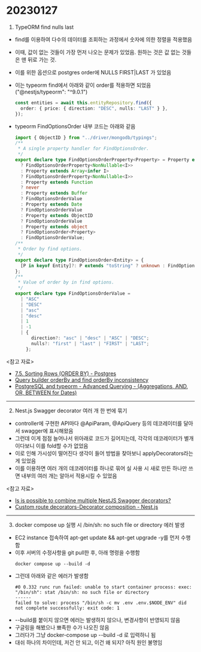 # 20230127

1. TypeORM find nulls last

- find를 이용하여 다수의 데이터를 조회하는 과정에서 숫자에 의한 정렬을 적용했음
- 이때, 값이 없는 것들이 가장 먼저 나오는 문제가 있었음. 원하는 것은 값 없는 것들은 맨 뒤로 가는 것.
- 이를 위한 옵션으로 postgres order에 NULLS FIRST|LAST 가 있었음
- 이는 typeorm find에서 아래와 같이 order를 적용하면 되었음("@nestjs/typeorm": "^9.0.1")

  ```ts
  const entities = await this.entityRepository.find({
    order: { price: { direction: "DESC", nulls: "LAST" } },
  });
  ```

- typeorm FindOptionsOrder 내부 코드는 아래와 같음
  ```ts
  import { ObjectID } from "../driver/mongodb/typings";
  /**
   * A single property handler for FindOptionsOrder.
   */
  export declare type FindOptionsOrderProperty<Property> = Property extends Promise<infer I>
    ? FindOptionsOrderProperty<NonNullable<I>>
    : Property extends Array<infer I>
    ? FindOptionsOrderProperty<NonNullable<I>>
    : Property extends Function
    ? never
    : Property extends Buffer
    ? FindOptionsOrderValue
    : Property extends Date
    ? FindOptionsOrderValue
    : Property extends ObjectID
    ? FindOptionsOrderValue
    : Property extends object
    ? FindOptionsOrder<Property>
    : FindOptionsOrderValue;
  /**
   * Order by find options.
   */
  export declare type FindOptionsOrder<Entity> = {
    [P in keyof Entity]?: P extends "toString" ? unknown : FindOptionsOrderProperty<NonNullable<Entity[P]>>;
  };
  /**
   * Value of order by in find options.
   */
  export declare type FindOptionsOrderValue =
    | "ASC"
    | "DESC"
    | "asc"
    | "desc"
    | 1
    | -1
    | {
        direction?: "asc" | "desc" | "ASC" | "DESC";
        nulls?: "first" | "last" | "FIRST" | "LAST";
      };
  ```

<참고 자료>

- [7.5. Sorting Rows (ORDER BY) - Postgres](https://www.postgresql.org/docs/current/queries-order.html)
- [Query builder orderBy and find orderBy inconsistency](https://github.com/typeorm/typeorm/issues/4512)
- [PostgreSQL and typeorm - Advanced Querying - (Aggregations, AND, OR, BETWEEN for Dates)](https://www.darraghoriordan.com/2022/06/12/persistence-5-typeorm-postgres-advanced-querying/#sorting-in-typeorm)

---

2. Nest.js Swagger decorator 여러 개 한 번에 묶기

- controller에 구현한 API마다 @ApiParam, @ApiQuery 등의 데코레이터를 달아서 swagger에 표시해왔음
- 그런데 이게 점점 늘어나서 위아래로 코드가 길어지는데, 각각의 데코레이터가 별개이다보니 이를 fold할 수가 없었음
- 이로 인해 가시성이 떨어진다 생각이 들어 방법을 찾아보니 applyDecorators라는게 있었음
- 이를 이용하면 여러 개의 데코레이터를 하나로 묶어 실 사용 시 새로 만든 하나만 쓰면 내부의 여러 개는 알아서 적용시킬 수 있었음

<참고 자료>

- [Is is possible to combine multiple NestJS Swagger decorators?](https://www.reddit.com/r/typescript/comments/f03w6o/is_is_possible_to_combine_multiple_nestjs_swagger/)
- [Custom route decorators-Decorator composition - Nest.js](https://docs.nestjs.com/custom-decorators#decorator-composition)

---

3. docker compose up 실행 시 /bin/sh: no such file or directory 에러 발생

- EC2 instance 접속하여 apt-get update && apt-get upgrade -y를 먼저 수행함
- 이후 서버의 수정사항을 git pull한 후, 아래 명령을 수행함
  ```
  docker compose up --build -d
  ```
- 그런데 아래와 같은 에러가 발생함
  ```
  #0 0.332 runc run failed: unable to start container process: exec: "/bin/sh": stat /bin/sh: no such file or directory
  ------
  failed to solve: process "/bin/sh -c mv .env .env.$NODE_ENV" did not complete successfully: exit code: 1
  ```
- --build를 붙이지 않으면 에러는 발생하지 않으나, 변경사항이 반영되지 않음
- 구글링을 해봤으나 뾰족한 수가 나오진 않음
- 그러다가 그냥 docker-compose up --build -d 로 입력하니 됨
- 대쉬 하나의 차이인데, 저건 안 되고, 이건 왜 되지? 아직 원인 불명임
